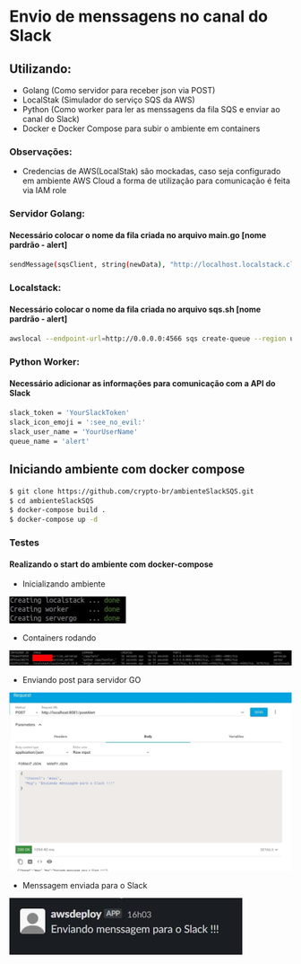 # Envio de menssagens no canal do Slack
## Utilizando:
- Golang (Como servidor para receber json via POST)
- LocalStak (Simulador do serviço SQS da AWS)
- Python (Como worker para ler as menssagens da fila SQS e enviar ao canal do Slack)
- Docker e Docker Compose para subir o ambiente em containers

### Observações:
- Credencias de AWS(LocalStak) são mockadas, caso seja configurado em ambiente AWS Cloud a forma de utilização para comunicação é feita via IAM role

### Servidor Golang:
#### Necessário colocar o nome da fila criada no arquivo main.go [nome pardrão - alert]
```sh
sendMessage(sqsClient, string(newData), "http://localhost.localstack.cloud:4566/000000000000/<SUA_FILA>")
```
### Localstack:
#### Necessário colocar o nome da fila criada no arquivo sqs.sh [nome pardrão - alert]
```sh
awslocal --endpoint-url=http://0.0.0.0:4566 sqs create-queue --region us-east-1 --queue-name SUA_FILA
```

### Python Worker:
#### Necessário adicionar as informações para comunicação com a API do Slack
```sh
slack_token = 'YourSlackToken'
slack_icon_emoji = ':see_no_evil:'
slack_user_name = 'YourUserName'
queue_name = 'alert'
```

## Iniciando ambiente com docker compose
```sh
$ git clone https://github.com/crypto-br/ambienteSlackSQS.git
$ cd ambienteSlackSQS
$ docker-compose build .
$ docker-compose up -d
```

### Testes
#### Realizando o start do ambiente com docker-compose
- Inicializando ambiente

![start](/img/start.jpg)

- Containers rodando

![containers](/img/containers.jpg)

- Enviando post para servidor GO

![server](/img/post.jpg)

- Menssagem enviada para o Slack

![slack](/img/slack.jpg)